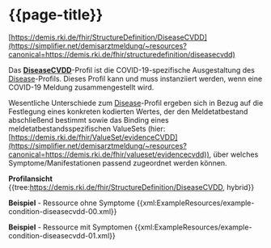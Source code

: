 # {{page-title}}
[https://demis.rki.de/fhir/StructureDefinition/DiseaseCVDD](https://simplifier.net/demisarztmeldung/~resources?canonical=https://demis.rki.de/fhir/structuredefinition/diseasecvdd)

Das **[DiseaseCVDD]((https://simplifier.net/demisarztmeldung/~resources?canonical=https://demis.rki.de/fhir/structuredefinition/diseasecvdd))**-Profil ist die COVID-19-spezifische Ausgestaltung des [Disease](https://simplifier.net/demisarztmeldung/~resources?canonical=https://demis.rki.de/fhir/structuredefinition/disease)-Profils. Dieses Profil kann und muss instanziiert werden, wenn eine COVID-19 Meldung zusammengestellt wird.

Wesentliche Unterschiede zum [Disease](https://simplifier.net/demisarztmeldung/~resources?canonical=https://demis.rki.de/fhir/structuredefinition/disease)-Profil ergeben sich in Bezug auf die Festlegung eines konkreten kodierten Wertes, der den Meldetatbestand abschließend bestimmt sowie das Binding eines meldetatbestandsspezifischen ValueSets (hier: [https://demis.rki.de/fhir/ValueSet/evidenceCVDD](https://simplifier.net/demisarztmeldung/~resources?canonical=https://demis.rki.de/fhir/valueset/evidencecvdd)), über welches Symptome/Manifestationen passend zugeordnet werden können.

**Profilansicht**
{{tree:https://demis.rki.de/fhir/StructureDefinition/DiseaseCVDD, hybrid}}

**Beispiel** - Ressource ohne Symptome
{{xml:ExampleResources/example-condition-diseasecvdd-00.xml}}

**Beispiel** - Ressource mit Symptomen
{{xml:ExampleResources/example-condition-diseasecvdd-01.xml}}
